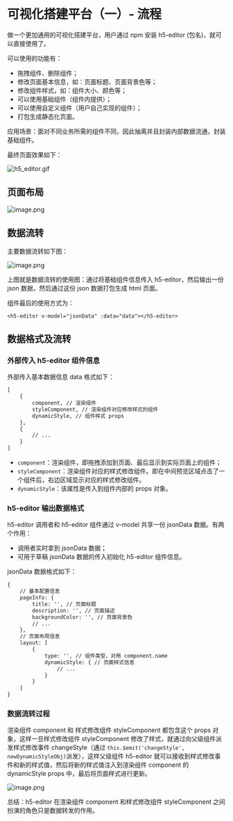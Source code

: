 # 可视化搭建平台（一）- 流程

做一个更加通用的可视化搭建平台，用户通过 npm 安装 h5-editor (包名)，就可以直接使用了。

可以使用的功能有：

- 拖拽组件、删除组件；
- 修改页面基本信息，如：页面标题、页面背景色等；
- 修改组件样式，如：组件大小、颜色等；
- 可以使用基础组件（组件内提供）；
- 可以使用自定义组件（用户自己实现的组件）；
- 打包生成静态化页面。

应用场景：面对不同业务所需的组件不同，因此抽离并且封装内部数据流通，封装基础组件。

最终页面效果如下：

![h5_editor.gif](https://i.loli.net/2021/03/28/eZxB8cI6DSN25ly.gif)

## 页面布局

![image.png](https://i.loli.net/2021/03/27/Liw4XgCNj5lxkUE.png)

## 数据流转

主要数据流转如下图：

![image.png](https://i.loli.net/2021/03/28/n9s4fUWHwpJLPBx.png)

上图就是数据流转的使用图：通过将基础组件信息传入 h5-editor，然后输出一份 json 数据，然后通过这份 json 数据打包生成 html 页面。

组件最后的使用方式为：

```vue
<h5-editor v-model="jsonData" :data="data"></h5-editor>
```

## 数据格式及流转

### 外部传入 h5-editor 组件信息 

外部传入基本数据信息 data 格式如下：

```txt
[
    {
        component, // 渲染组件
        styleComponent, // 渲染组件对应修改样式的组件
        dynamicStyle, // 组件样式 props
    },
    {
 		// ...       
    }
]
```

- `component`：渲染组件，即拖拽添加到页面、最后显示到实际页面上的组件；
- `styleComponent`：渲染组件对应的样式修改组件。即在中间预览区域点击了一个组件后，右边区域显示对应的样式修改组件。
- `dynamicStyle`：该属性是传入到组件内部的 props 对象。

### h5-editor 输出数据格式

h5-editor 调用者和 h5-editor 组件通过 v-model 共享一份 jsonData 数据。有两个作用：

- 调用者实时拿到 jsonData 数据；
- 可用于草稿 jsonData 数据的传入初始化 h5-editor 组件信息。

jsonData 数据格式如下：

```txt
{
    // 基本配置信息
    pageInfo: {
        title: '', // 页面标题
        description: '', // 页面描述
        backgroundColor: '', // 页面背景色
        // ...
    },
    // 页面布局信息
    layout: [
    	{
    		type: '', // 组件类型，对用 component.name
    		dynamicStyle: { // 页面样式信息 
    			// ...
			}
		}
    ]
}
```

### 数据流转过程

渲染组件 component 和 样式修改组件 styleComponent 都包含这个 props 对象，这样一旦样式修改组件 styleComponent 修改了样式，就通过向父级组件派发样式修改事件 changeStyle（通过 `this.$emit('changeStyle', newDynamicStyleObj)`派发），这样父级组件 h5-editor 就可以接收到样式修改事件和新的样式值，然后将新的样式值注入到渲染组件 component 的 dynamicStyle props 中，最后将页面样式进行更新。

![image.png](https://i.loli.net/2021/03/27/X2rnp8xLQRBjlgb.png)



总结：h5-editor 在渲染组件 component 和样式修改组件 styleComponent 之间扮演的角色只是数据转发的作用。